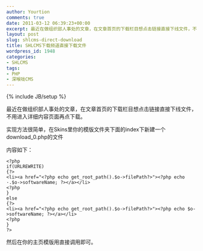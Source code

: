 ```yaml
---
author: Yourtion
comments: true
date: 2011-03-12 06:39:23+00:00
excerpt: 最近在做组织部人事处的文章，在文章首页的下载栏目想点击链接直接下线文件，不用进入详细内容页面再点下载。
layout: post
slug: shlcms-direct-download
title: SHLCMS下载频道直接下载文件
wordpress_id: 1948
categories:
- SHLCMS
tags:
- PHP
- 深喉咙CMS
---
```

{% include JB/setup %}

最近在做组织部人事处的文章，在文章首页的下载栏目想点击链接直接下线文件，不用进入详细内容页面再点下载。

实现方法很简单，在Skins里你的模版文件夹下面的index下新建一个download_0.php的文件

内容如下：

```
<?php
if(URLREWRITE)
{?>
<li><a href="<?php echo get_root_path().$o->filePath?>"><?php echo ·.$o->softwareName; ?></a></li>
<?php
}
else
{?>
<li><a href="<?php echo get_root_path().$o->filePath?>"><?php echo $o->softwareName; ?></a></li>
<?php
}
?>
```

然后在你的主页模版用<?php echo dt_download(38,5,25,0,0,true) ?>直接调用即可。
